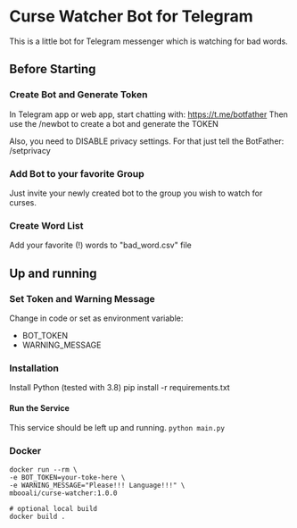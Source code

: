 # Curse Watcher Bot for Telegram

This is a little bot for Telegram messenger which is watching for bad words.

## Before Starting

### Create Bot and Generate Token
In Telegram app or web app, start chatting with: https://t.me/botfather
Then use the /newbot to create a bot and generate the TOKEN

Also, you need to DISABLE privacy settings. For that just tell the BotFather: /setprivacy
 
### Add Bot to your favorite Group
Just invite your newly created bot to the group you wish to watch for curses.

### Create Word List
Add your favorite (!) words to "bad_word.csv" file

## Up and running
### Set Token and Warning Message
Change in code or set as environment variable:

 - BOT_TOKEN
 - WARNING_MESSAGE

### Installation

Install Python (tested with 3.8)
pip install -r requirements.txt

#### Run the Service

This service should be left up and running.
```python main.py```

### Docker
```
docker run --rm \
-e BOT_TOKEN=your-toke-here \
-e WARNING_MESSAGE="Please!!! Language!!!" \
mbooali/curse-watcher:1.0.0
```

```
# optional local build
docker build .
```
